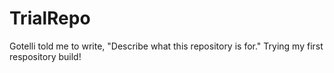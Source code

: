 # TrialRepo
Gotelli told me to write, "Describe what this repository is for." Trying my first respository build!
